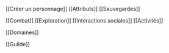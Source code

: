 
[[Créer un personnage]]
[[Attributs]]
[[Sauvegardes]]

[[Combat]]
[[Exploration]]
[[Interactions sociales]]
[[Activités]]

[[Domaines]]

[[Guilde]]

